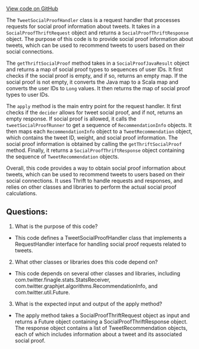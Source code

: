 [View code on GitHub](https://github.com/misbahsy/the-algorithm/src/scala/com/twitter/recos/user_tweet_entity_graph/TweetSocialProofHandler.scala)

The `TweetSocialProofHandler` class is a request handler that processes requests for social proof information about tweets. It takes in a `SocialProofThriftRequest` object and returns a `SocialProofThriftResponse` object. The purpose of this code is to provide social proof information about tweets, which can be used to recommend tweets to users based on their social connections.

The `getThriftSocialProof` method takes in a `SocialProofJavaResult` object and returns a map of social proof types to sequences of user IDs. It first checks if the social proof is empty, and if so, returns an empty map. If the social proof is not empty, it converts the Java map to a Scala map and converts the user IDs to `Long` values. It then returns the map of social proof types to user IDs.

The `apply` method is the main entry point for the request handler. It first checks if the `decider` allows for tweet social proof, and if not, returns an empty response. If social proof is allowed, it calls the `tweetSocialProofRunner` to get a sequence of `RecommendationInfo` objects. It then maps each `RecommendationInfo` object to a `TweetRecommendation` object, which contains the tweet ID, weight, and social proof information. The social proof information is obtained by calling the `getThriftSocialProof` method. Finally, it returns a `SocialProofThriftResponse` object containing the sequence of `TweetRecommendation` objects.

Overall, this code provides a way to obtain social proof information about tweets, which can be used to recommend tweets to users based on their social connections. It uses Thrift to handle requests and responses, and relies on other classes and libraries to perform the actual social proof calculations.
## Questions: 
 1. What is the purpose of this code?
- This code defines a TweetSocialProofHandler class that implements a RequestHandler interface for handling social proof requests related to tweets.

2. What other classes or libraries does this code depend on?
- This code depends on several other classes and libraries, including com.twitter.finagle.stats.StatsReceiver, com.twitter.graphjet.algorithms.RecommendationInfo, and com.twitter.util.Future.

3. What is the expected input and output of the apply method?
- The apply method takes a SocialProofThriftRequest object as input and returns a Future object containing a SocialProofThriftResponse object. The response object contains a list of TweetRecommendation objects, each of which includes information about a tweet and its associated social proof.